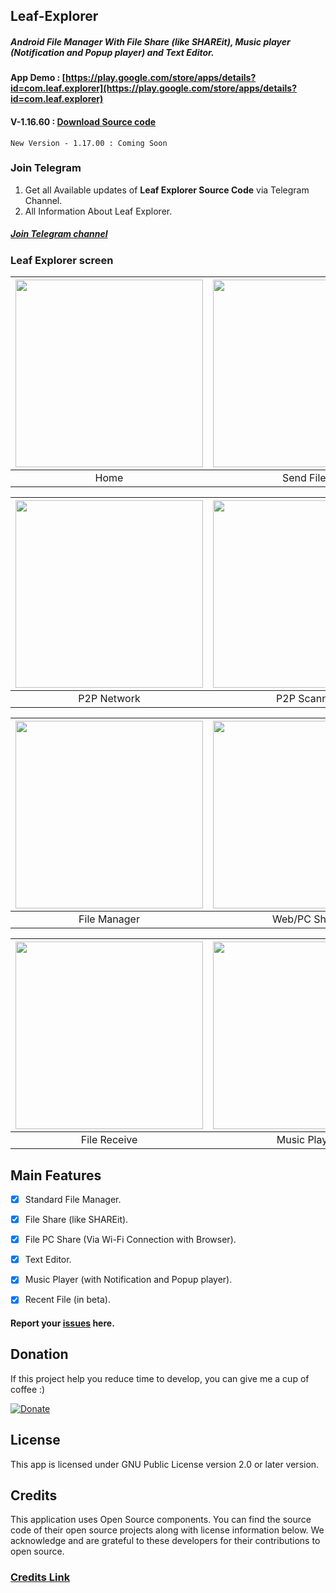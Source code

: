 ## Leaf-Explorer
##### Android File Manager With File Share (like SHAREit), Music player (Notification and Popup player) and Text Editor.

#### App Demo : [https://play.google.com/store/apps/details?id=com.leaf.explorer](https://play.google.com/store/apps/details?id=com.leaf.explorer)

#### V-1.16.60 : [Download Source code](https://github.com/Shiv-Shambhu/Leaf-Explorer/tree/main/Version)
```
New Version - 1.17.00 : Coming Soon
```

### Join Telegram
1. Get all Available updates of **Leaf Explorer Source Code** via Telegram Channel.
2. All Information About Leaf Explorer.
##### [Join Telegram channel](https://t.me/Shiv_Shambhu_Github)</br>


### Leaf Explorer screen
| <img src = "https://github.com/Shiv-Shambhu/Leaf-Explorer/blob/main/Image/home_page.jpg" width = "300"/> | <img src = "https://github.com/Shiv-Shambhu/Leaf-Explorer/blob/main/Image/file_share.jpg" width = "300"/> |
|:---:|:---:|
| Home | Send Files |

| <img src = "https://github.com/Shiv-Shambhu/Leaf-Explorer/blob/main/Image/receive.jpg" width = "300"/> | <img src = "https://github.com/Shiv-Shambhu/Leaf-Explorer/blob/main/Image/finding_nearby.jpg" width = "300"/>|
|:---:|:---:|
| P2P Network | P2P Scanner |

| <img src = "https://github.com/Shiv-Shambhu/Leaf-Explorer/blob/main/Image/file_manager.jpg" width = "300"/> | <img src = "https://github.com/Shiv-Shambhu/Leaf-Explorer/blob/main/Image/web_pc_share.jpg" width = "300"/> |
|:---:|:---:|
| File Manager | Web/PC Share |

| <img src = "https://github.com/Shiv-Shambhu/Leaf-Explorer/blob/main/Image/file_receive.jpg" width = "300"/> | <img src = "https://github.com/Shiv-Shambhu/Leaf-Explorer/blob/main/Image/music_player.jpg" width = "300"/>|
|:---:|:---:|
| File Receive | Music Player |


## Main Features

- [x] Standard File Manager.
- [x] File Share (like SHAREit).
- [x] File PC Share (Via Wi-Fi Connection with Browser).
- [x] Text Editor.
- [x] Music Player (with Notification and Popup player).
- [x] Recent File (in beta).


#### Report your [issues](https://github.com/Shiv-Shambhu/Leaf-Explorer/issues) here.


## Donation
If this project help you reduce time to develop, you can give me a cup of coffee :)

[![Donate](https://www.paypalobjects.com/en_US/i/btn/btn_donateCC_LG.gif)](https://try-tolearn.blogspot.com/2021/07/donate.html?m=1)

## License

This app is licensed under GNU Public License version 2.0 or later version.

## Credits
This application uses Open Source components. You can find the source code of their open source projects along with license information below. We acknowledge and are grateful to these developers for their contributions to open source.
### [Credits Link](https://github.com/Shiv-Shambhu/Leaf-Explorer/blob/main/Project-Credit.md)

